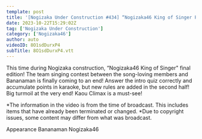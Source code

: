 ```yaml
---
template: post
title: '[Nogizaka Under Construction #434] “Nogizaka46 King of Singer Part 2” 2023.10.22 OA'
date: 2023-10-22T15:29:02Z
tag: ['Nogizaka Under Construction']
category: ['Nogizaka46']
author: auto 
videoID: 8O1sdDurxP4
subTitle: 8O1sdDurxP4.vtt
---
```

This time during Nogizaka construction, “Nogizaka46 King of Singer" final edition! The team singing contest between the song-loving members and Bananaman is finally coming to an end! Answer the intro quiz correctly and accumulate points in karaoke, but new rules are added in the second half! Big turmoil at the very end! Kaou Climax is a must-see!

*The information in the video is from the time of broadcast. This includes items that have already been terminated or changed.
*Due to copyright issues, some content may differ from what was broadcast.

Appearance
Bananaman Nogizaka46
